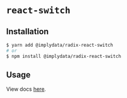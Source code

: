 # `react-switch`

## Installation

```sh
$ yarn add @implydata/radix-react-switch
# or
$ npm install @implydata/radix-react-switch
```

## Usage

View docs [here](https://radix-ui.com/primitives/docs/components/switch).
